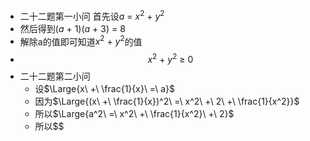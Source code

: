 - 二十二题第一小问 首先设$a\ =\ x^2\ +\ y^2$
- 然后得到$(a\ +\ 1)(a\ +\ 3)\ =\ 8$
- 解除a的值即可知道$x^2\ +\ y^2$的值
-
  $$x^2\ +\ y^2\ ≥\ 0$$
- 二十二题第二小问
	- 设$\Large{x\ +\ \frac{1}{x}\ =\ a}$
	- 因为$\Large{(x\ +\ \frac{1}{x})^2\ =\ x^2\ +\ 2\ +\ \frac{1}{x^2}}$
	- 所以$\Large{a^2\ =\ x^2\ +\ \frac{1}{x^2}\ +\ 2}$
	- 所以$$